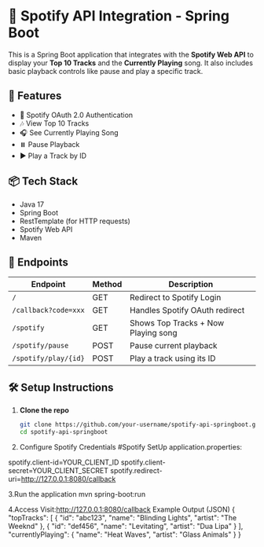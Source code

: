 # 🎵 Spotify API Integration - Spring Boot

This is a Spring Boot application that integrates with the **Spotify Web API** to display your **Top 10 Tracks** and the **Currently Playing** song. It also includes basic playback controls like pause and play a specific track.

## 🚀 Features

- 🔐 Spotify OAuth 2.0 Authentication
- 🎶 View Top 10 Tracks
- 🎧 See Currently Playing Song
- ⏸️ Pause Playback
- ▶️ Play a Track by ID

## 📦 Tech Stack

- Java 17
- Spring Boot
- RestTemplate (for HTTP requests)
- Spotify Web API
- Maven

## 🔗 Endpoints

| Endpoint              | Method | Description                         |
|-----------------------|--------|-------------------------------------|
| `/`                   | GET    | Redirect to Spotify Login           |
| `/callback?code=xxx`  | GET    | Handles Spotify OAuth redirect      |
| `/spotify`            | GET    | Shows Top Tracks + Now Playing song |
| `/spotify/pause`      | POST   | Pause current playback              |
| `/spotify/play/{id}`  | POST   | Play a track using its ID           |

## 🛠️ Setup Instructions

1. **Clone the repo**
   ```bash
   git clone https://github.com/your-username/spotify-api-springboot.git
   cd spotify-api-springboot

2. Configure Spotify Credentials
#Spotify SetUp application.properties:

spotify.client-id=YOUR_CLIENT_ID
spotify.client-secret=YOUR_CLIENT_SECRET
spotify.redirect-uri=http://127.0.0.1:8080/callback

3.Run the application
mvn spring-boot:run

4.Access
Visit:http://127.0.0.1:8080/callback
Example Output (JSON)
{
  "topTracks": [
    { "id": "abc123", "name": "Blinding Lights", "artist": "The Weeknd" },
    { "id": "def456", "name": "Levitating", "artist": "Dua Lipa" }
  ],
  "currentlyPlaying": {
    "name": "Heat Waves",
    "artist": "Glass Animals"
  }
}
